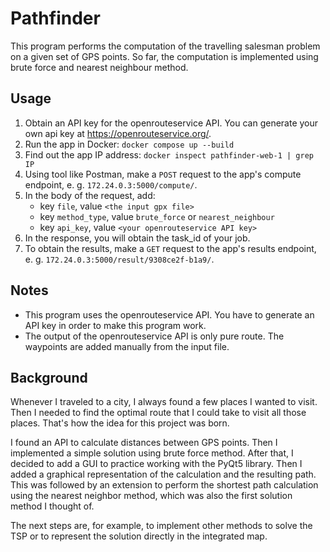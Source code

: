 # Pathfinder

This program performs the computation of the travelling salesman problem on a given set of GPS points. So far, the computation is implemented using brute force and nearest neighbour method.

## Usage
1. Obtain an API key for the openrouteservice API. You can generate your own api key at https://openrouteservice.org/.
2. Run the app in Docker: `docker compose up --build`
3. Find out the app IP address: `docker inspect pathfinder-web-1 | grep IP`
4. Using tool like Postman, make a `POST` request to the app's compute endpoint, e. g. `172.24.0.3:5000/compute/`.
5. In the body of the request, add:
   - key `file`, value `<the input gpx file>`
   - key `method_type`, value `brute_force` or `nearest_neighbour`
   - key `api_key`, value `<your openrouteservice API key>`
6. In the response, you will obtain the task_id of your job.
7. To obtain the results, make a `GET` request to the app's results endpoint, e. g. `172.24.0.3:5000/result/9308ce2f-b1a9/`.

## Notes
- This program uses the openrouteservice API. You have to generate an API key in order to make this program work.
- The output of the openrouteservice API is only pure route. The waypoints are added manually from the input file.

## Background

Whenever I traveled to a city, I always found a few places I wanted to visit. Then I needed to find the optimal route that I could take to visit all those places. That's how the idea for this project was born.

I found an API to calculate distances between GPS points. Then I implemented a simple solution using brute force method. After that, I decided to add a GUI to practice working with the PyQt5 library. Then I added a graphical representation of the calculation and the resulting path. This was followed by an extension to perform the shortest path calculation using the nearest neighbor method, which was also the first solution method I thought of.

The next steps are, for example, to implement other methods to solve the TSP or to represent the solution directly in the integrated map.
